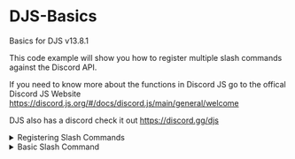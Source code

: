# DJS-Basics

Basics for DJS v13.8.1

This code example will show you how to register multiple slash commands against the Discord API.

If you need to know more about the functions in Discord JS go to the offical Discord JS Website https://discord.js.org/#/docs/discord.js/main/general/welcome

DJS also has a discord check it out https://discord.gg/djs

<details><summary>Registering Slash Commands</summary>
<p>

```javascript
const Discord = require('discord.js')
const {Intents, Collection} = require('discord.js')
const fs = require('fs')
const {REST} = require('@discordjs/rest')
const {Routes} = require('discord-api-types/v10')
const client = new Discord.Client({intents: [Intents.FLAGS.GUILD, Intents.FLAGS.GUILD_MESSAGES, Intents.Flags.GUILD_MEMBERS, Intents.FLAGS.DIRECT_MESSAGES] })

// // // // // // // // // // // 
// Commands folder is src/cmds/
// // // // // // // // // // // 

// // // // // // // // // // //
// Getting and Loading commands
// // // // // // // // // // //
folder = `${__dirname}/cmds/`
const cmds = []
const files = fs.readdirSync(folder)
files.filter(f => fs.statSync(folder + f).isDirectory())
    .forEach(nested => fs.readdirSync(folder + nested).forEach(f => files.push(nested + '/' + f)));
client.cmds = new Collection()
const commandsFiles = files.filter(f => f.endsWith('.js'));
if (files.length > 0) {
    console.log(`Found ${commandsFiles.length} files to load!\n`);
    for (const f of commandsFiles) {
        console.log(`Loading '${f}'...`);
        const command = require(folder + f);
        cmds.push(command.data.toJSON())
        client.cmds.set(command.data.name, command)
    }
}
client.once("ready", () => {
    const CLIENT_ID = client.user.id;
    const GUILD_ID = 'YOUR GUILD ID'
    const rest = new REST({version: '10'}).setToken('YOUR BOT TOKEN');
    (async () => {
        try {
          if (process.env.ENV === "production") {
            await rest.put(Routes.applicationCommands(CLIENT_ID), {
                body: cmds
            });
            console.log("Slash commands registered globally!")
          } else {
            await rest.put(Routes.applicationGuildCommands(CLIENT_ID, GUILD_ID), {
                body: cmds
            });
            console.log("Slash commands registered locally!")
          }
        } catch (e) {
            // ignore
        }
    })();
})
client.on('interactionCreate', async interaction => {
    if (!interaction.isCommand()) return;
    
    const command = client.cmds.get(interaction.commandName);
    if (!command) return;
    try {
        await command.execute(interaction);
    } catch (e) {
        // ignore
    }
})
// // // // // // // // // // // // //
// End Of Getting and Loading Commands
// // // // // // // // // // // // //

client.login('YOUR BOT TOKEN')

```
</p>
</details>

<details><summary>Basic Slash Command</summary>
<p>

```javascript

// // // // // // // // // // // // // // // // // //
// This command's directory would be src/cmds/ping.js
// // // // // // // // // // // // // // // // // //

const {SlashCommandBuilder} = require('@discordjs/builders')
const {Interaction} = require('discord.js')

module.exports = {
  data: new SlashCommandBuilder()
      .setName('ping')
      .setDescription('Replies with pong'),
      /**
      * @param {Interaction} interaction
      */
    async execute(interaction) {
      interaction.reply({content: 'Pong!', ephermal: true}) // Ephermal only shows the reply to the user that ran the command
  }
}
```
</p>
</details>
